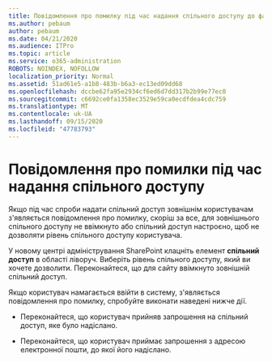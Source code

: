 ```yaml
---
title: Повідомлення про помилку під час надання спільного доступу до файлів
ms.author: pebaum
author: pebaum
ms.date: 04/21/2020
ms.audience: ITPro
ms.topic: article
ms.service: o365-administration
ROBOTS: NOINDEX, NOFOLLOW
localization_priority: Normal
ms.assetid: 51ad61e5-a1b8-483b-b6a3-ec13ed09dd68
ms.openlocfilehash: dccbe62fa95e2934cf6ed6d7dd317b2b99e77ec0
ms.sourcegitcommit: c6692ce0fa1358ec3529e59ca0ecdfdea4cdc759
ms.translationtype: MT
ms.contentlocale: uk-UA
ms.lasthandoff: 09/15/2020
ms.locfileid: "47783793"
---
```

# <a name="error-messages-when-sharing"></a>Повідомлення про помилки під час надання спільного доступу

Якщо під час спроби надати спільний доступ зовнішнім користувачам з'являється повідомлення про помилку, скоріш за все, для зовнішнього спільного доступу не ввімкнуто або спільний доступ настроєно, щоб не дозволяти рівень спільного доступу користувача.
  
У новому центрі адміністрування SharePoint клацніть елемент **спільний доступ** в області ліворуч. Виберіть рівень спільного доступу, який ви хочете дозволити. Переконайтеся, що для сайту ввімкнуто зовнішній спільний доступ. 
  
Якщо користувач намагається ввійти в систему, з'являється повідомлення про помилку, спробуйте виконати наведені нижче дії.
  
- Переконайтеся, що користувач прийняв запрошення на спільний доступ, яке було надіслано.
    
- Переконайтеся, що користувач приймає запрошення з адресою електронної пошти, до якої його надіслано.
    

